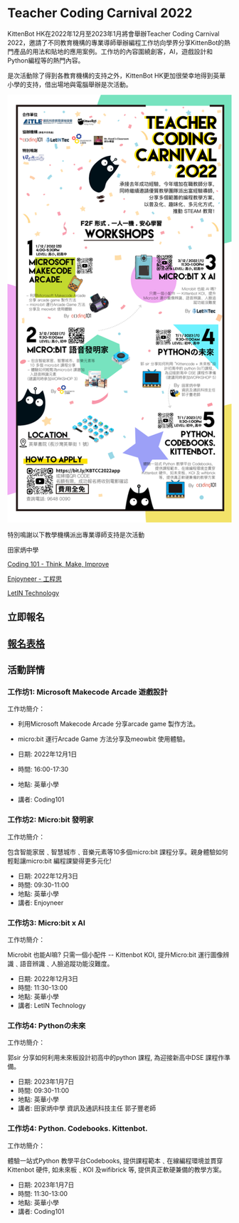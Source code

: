 # Teacher Coding Carnival 2022

KittenBot HK在2022年12月至2023年1月將會舉辦Teacher Coding Carnival 2022，邀請了不同教育機構的專業導師舉辦編程工作坊向學界分享KittenBot的熱門產品的用法和貼地的應用案例。工作坊的內容圍繞創客，AI，遊戲設計和Python編程等的熱門內容。

是次活動除了得到各教育機構的支持之外，KittenBot HK更加很榮幸地得到英華小學的支持，借出場地與電腦舉辦是次活動。

![](./images/carnival_poster.jpg)

特別鳴謝以下教學機構派出專業導師支持是次活動

田家炳中學

[Coding 101 - Think, Make, Improve](https://www.facebook.com/coding101.hk/)

[Enjoyneer - 工程思](https://www.facebook.com/enjoyneerhk/)

[LetIN Technology](https://www.facebook.com/letintec/)

## 立即報名

## [報名表格](https://docs.google.com/forms/d/e/1FAIpQLSfArqQTTiLu8duHVkLoHdeP5x81k6a6l_RAIbFnhwlgNSUN_Q/viewform?usp=sf_link)

## 活動詳情

### 工作坊1: Microsoft Makecode Arcade 遊戲設計

工作坊簡介：

- 利用Microsoft Makecode Arcade 分享arcade game 製作方法。
- micro:bit 運行Arcade Game 方法分享及meowbit 使用體驗。

- 日期: 2022年12月1日
- 時間: 16:00-17:30
- 地點: 英華小學
- 講者: Coding101

### 工作坊2: Micro:bit 發明家

工作坊簡介：

包含智能家居﹑智慧城巿﹑音樂元素等10多個micro:bit 課程分享。親身體驗如何輕鬆讓micro:bit 編程課變得更多元化!

- 日期: 2022年12月3日
- 時間: 09:30-11:00
- 地點: 英華小學
- 講者: Enjoyneer

### 工作坊3: Micro:bit x AI

工作坊簡介：

Microbit 也能AI嘛? 
只需一個小配件 -- Kittenbot KOI, 提升Micro:bit 運行圖像辨識﹑語音辨識﹑人臉追蹤功能沒難度。

- 日期: 2022年12月3日
- 時間: 11:30-13:00
- 地點: 英華小學
- 講者: LetIN Technology

### 工作坊4: Pythonの未來

工作坊簡介：

郭sir 分享如何利用未來板設計初高中的python 課程, 為迎接新高中DSE 課程作準備。

- 日期: 2023年1月7日
- 時間: 09:30-11:00
- 地點: 英華小學
- 講者: 田家炳中學 資訊及通訊科技主任 郭子豐老師

### 工作坊4: Python. Codebooks. Kittenbot.

工作坊簡介：

體驗一站式Python 教學平台Codebooks, 提供課程範本﹑在線編程環境並貫穿Kittenbot 硬件, 如未來板﹑KOI  及wifibrick 等, 提供真正軟硬兼備的教學方案。

- 日期: 2023年1月7日
- 時間: 11:30-13:00
- 地點: 英華小學
- 講者: Coding101